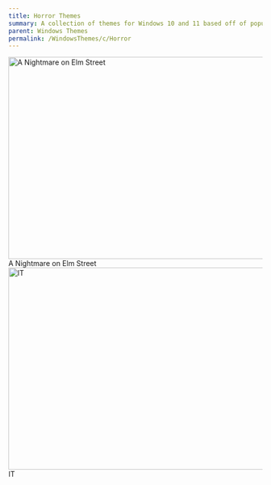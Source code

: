 ```yaml
---
title: Horror Themes
summary: A collection of themes for Windows 10 and 11 based off of popular horror films and series
parent: Windows Themes
permalink: /WindowsThemes/c/Horror
---
```


<div class="gallery text-delta">
<div class="gallery-item">
<a target="_blank" href="/WindowsThemes/Deskthemepacks/c/Horror/ANightmareOnElmStreet">
<img src="https://gitlab.com/the-back-room/deskthemepacks/sfw/a-nightmare-on-elm-street/-/raw/main/Extras/Preview.bmp" alt="A Nightmare on Elm Street" width="600" height="400">
</a>
<div class="desc">A Nightmare on Elm Street</div>
</div> 
<div class="gallery-item">
<a target="_blank" href="/WindowsThemes/Deskthemepacks/c/Horror/IT">
<img src="https://gitlab.com/the-back-room/deskthemepacks/sfw/it/-/raw/main/Extras/Preview.bmp" alt="IT" width="600" height="400">
</a>
<div class="desc">IT</div>
</div>
</div>